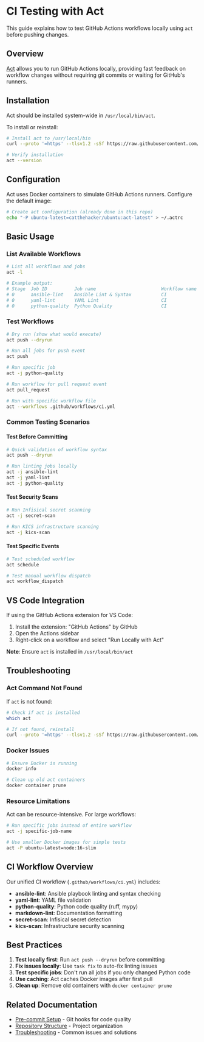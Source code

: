 # CI Testing with Act

This guide explains how to test GitHub Actions workflows locally using `act` before pushing changes.

## Overview

[Act](https://github.com/nektos/act) allows you to run GitHub Actions locally, providing fast feedback on workflow changes without requiring git commits or waiting for GitHub's runners.

## Installation

Act should be installed system-wide in `/usr/local/bin/act`.

To install or reinstall:

```bash
# Install act to /usr/local/bin
curl --proto '=https' --tlsv1.2 -sSf https://raw.githubusercontent.com/nektos/act/master/install.sh | sudo bash

# Verify installation
act --version
```

## Configuration

Act uses Docker containers to simulate GitHub Actions runners. Configure the default image:

```bash
# Create act configuration (already done in this repo)
echo "-P ubuntu-latest=catthehacker/ubuntu:act-latest" > ~/.actrc
```

## Basic Usage

### List Available Workflows

```bash
# List all workflows and jobs
act -l

# Example output:
# Stage  Job ID          Job name                        Workflow name
# 0      ansible-lint    Ansible Lint & Syntax           CI
# 0      yaml-lint       YAML Lint                       CI
# 0      python-quality  Python Quality                  CI
```

### Test Workflows

```bash
# Dry run (show what would execute)
act push --dryrun

# Run all jobs for push event
act push

# Run specific job
act -j python-quality

# Run workflow for pull request event
act pull_request

# Run with specific workflow file
act --workflows .github/workflows/ci.yml
```

### Common Testing Scenarios

#### Test Before Committing

```bash
# Quick validation of workflow syntax
act push --dryrun

# Run linting jobs locally
act -j ansible-lint
act -j yaml-lint
act -j python-quality
```

#### Test Security Scans

```bash
# Run Infisical secret scanning
act -j secret-scan

# Run KICS infrastructure scanning
act -j kics-scan
```

#### Test Specific Events

```bash
# Test scheduled workflow
act schedule

# Test manual workflow dispatch
act workflow_dispatch
```

## VS Code Integration

If using the GitHub Actions extension for VS Code:

1. Install the extension: "GitHub Actions" by GitHub
2. Open the Actions sidebar
3. Right-click on a workflow and select "Run Locally with Act"

**Note**: Ensure `act` is installed in `/usr/local/bin/act`

## Troubleshooting

### Act Command Not Found

If `act` is not found:

```bash
# Check if act is installed
which act

# If not found, reinstall
curl --proto '=https' --tlsv1.2 -sSf https://raw.githubusercontent.com/nektos/act/master/install.sh | sudo bash
```

### Docker Issues

```bash
# Ensure Docker is running
docker info

# Clean up old act containers
docker container prune
```

### Resource Limitations

Act can be resource-intensive. For large workflows:

```bash
# Run specific jobs instead of entire workflow
act -j specific-job-name

# Use smaller Docker images for simple tests
act -P ubuntu-latest=node:16-slim
```

## CI Workflow Overview

Our unified CI workflow (`.github/workflows/ci.yml`) includes:

- **ansible-lint**: Ansible playbook linting and syntax checking
- **yaml-lint**: YAML file validation
- **python-quality**: Python code quality (ruff, mypy)
- **markdown-lint**: Documentation formatting
- **secret-scan**: Infisical secret detection
- **kics-scan**: Infrastructure security scanning

## Best Practices

1. **Test locally first**: Run `act push --dryrun` before committing
2. **Fix issues locally**: Use `task fix` to auto-fix linting issues
3. **Test specific jobs**: Don't run all jobs if you only changed Python code
4. **Use caching**: Act caches Docker images after first pull
5. **Clean up**: Remove old containers with `docker container prune`

## Related Documentation

- [Pre-commit Setup](pre-commit-setup.md) - Git hooks for code quality
- [Repository Structure](repository-structure.md) - Project organization
- [Troubleshooting](troubleshooting.md) - Common issues and solutions
